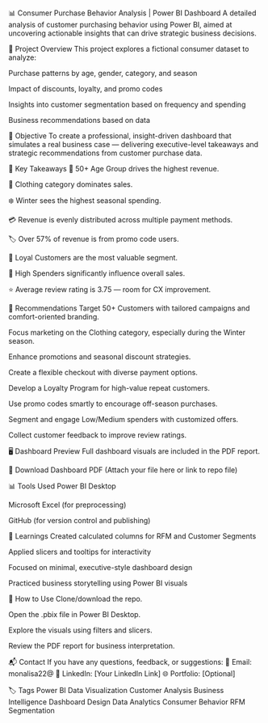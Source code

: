 📊 Consumer Purchase Behavior Analysis | Power BI Dashboard
A detailed analysis of customer purchasing behavior using Power BI, aimed at uncovering actionable insights that can drive strategic business decisions.

📁 Project Overview
This project explores a fictional consumer dataset to analyze:

Purchase patterns by age, gender, category, and season

Impact of discounts, loyalty, and promo codes

Insights into customer segmentation based on frequency and spending

Business recommendations based on data

🎯 Objective
To create a professional, insight-driven dashboard that simulates a real business case — delivering executive-level takeaways and strategic recommendations from customer purchase data.

🧠 Key Takeaways
👵 50+ Age Group drives the highest revenue.

👕 Clothing category dominates sales.

❄️ Winter sees the highest seasonal spending.

💳 Revenue is evenly distributed across multiple payment methods.

🏷️ Over 57% of revenue is from promo code users.

🤝 Loyal Customers are the most valuable segment.

💸 High Spenders significantly influence overall sales.

⭐ Average review rating is 3.75 — room for CX improvement.

📌 Recommendations
Target 50+ Customers with tailored campaigns and comfort-oriented branding.

Focus marketing on the Clothing category, especially during the Winter season.

Enhance promotions and seasonal discount strategies.

Create a flexible checkout with diverse payment options.

Develop a Loyalty Program for high-value repeat customers.

Use promo codes smartly to encourage off-season purchases.

Segment and engage Low/Medium spenders with customized offers.

Collect customer feedback to improve review ratings.

🖥️ Dashboard Preview
Full dashboard visuals are included in the PDF report.

📎 Download Dashboard PDF (Attach your file here or link to repo file)

📊 Tools Used
Power BI Desktop

Microsoft Excel (for preprocessing)

GitHub (for version control and publishing)

🧠 Learnings
Created calculated columns for RFM and Customer Segments

Applied slicers and tooltips for interactivity

Focused on minimal, executive-style dashboard design

Practiced business storytelling using Power BI visuals

🚀 How to Use
Clone/download the repo.

Open the .pbix file in Power BI Desktop.

Explore the visuals using filters and slicers.

Review the PDF report for business interpretation.

📬 Contact
If you have any questions, feedback, or suggestions:
📧 Email: monalisa22@
📱 LinkedIn: [Your LinkedIn Link]
🌐 Portfolio: [Optional]

🏷️ Tags
Power BI Data Visualization Customer Analysis Business Intelligence Dashboard Design Data Analytics Consumer Behavior RFM Segmentation

